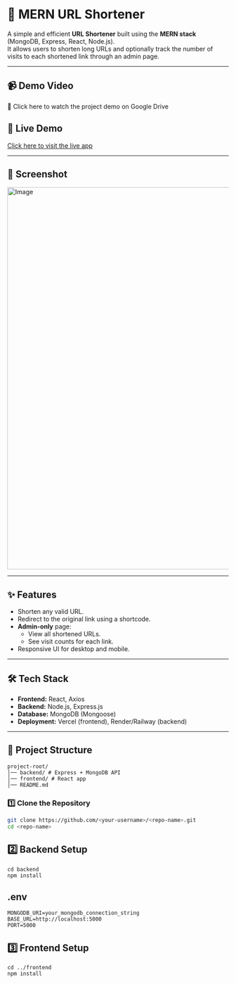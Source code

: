 # 🔗 MERN URL Shortener

A simple and efficient **URL Shortener** built using the **MERN stack** (MongoDB, Express, React, Node.js).  
It allows users to shorten long URLs and optionally track the number of visits to each shortened link through an admin page.

---

## 📹 Demo Video
🎥 Click here to watch the project demo on Google Drive



## 🚀 Live Demo
[Click here to visit the live app](https://url-shortner-vjeq.vercel.app/)

---

## 📸 Screenshot
<img width="1902" height="869" alt="Image" src="https://github.com/user-attachments/assets/2e3adf18-d7f0-4d58-84a2-6b54af03b75d" />

---

## ✨ Features
- Shorten any valid URL.
- Redirect to the original link using a shortcode.
- **Admin-only** page:
  - View all shortened URLs.
  - See visit counts for each link.
- Responsive UI for desktop and mobile.

---

## 🛠️ Tech Stack
- **Frontend:** React, Axios
- **Backend:** Node.js, Express.js
- **Database:** MongoDB (Mongoose)
- **Deployment:** Vercel (frontend), Render/Railway (backend)

---

## 📂 Project Structure
```
project-root/
│── backend/ # Express + MongoDB API
│── frontend/ # React app
│── README.md
```

### 1️⃣ Clone the Repository
```bash
git clone https://github.com/<your-username>/<repo-name>.git
cd <repo-name>
```
## 2️⃣ Backend Setup
```
cd backend
npm install
```

## .env
```
MONGODB_URI=your_mongodb_connection_string
BASE_URL=http://localhost:5000
PORT=5000
```

## 3️⃣ Frontend Setup
```
cd ../frontend
npm install

```
